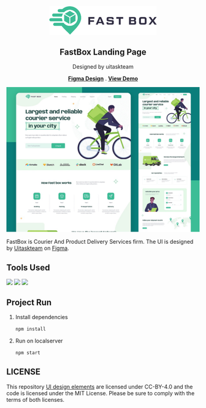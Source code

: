 <div id="top"></div>

<div align="center">

  <img src="https://github.com/Yomna-J/fastbox/blob/main/src/assets/logo.svg" alt="fastbox" width="280">

  <h2 align="center">FastBox Landing Page</h2>
  <p>Designed by uitaskteam</p>
  <p align="center">
    <a href="https://www.figma.com/community/file/1192719418391264734"><strong>Figma Design</strong></a> . 
    <a href="https://fastbox-opal.vercel.app"><strong>View Demo</strong></a>
  </p>
</div>

![UI Image](/resources/demo.png)

FastBox is Courier And Product Delivery Services firm. The UI is designed by [Uitaskteam](https://www.figma.com/@uitaskca) on [Figma](https://www.figma.com/community/file/1192719418391264734). 


## Tools Used
<img src="https://img.shields.io/static/v1?label=&message=React Js&color=61DAFB&logo=React&logoColor=000000"/> <img src="https://img.shields.io/static/v1?label=&message=MUI&color=007FFF&logo=MUI&logoColor=FFFFFF"/> <img src="https://img.shields.io/static/v1?label=&message=Vercel&color=000000&logo=vercel&logoColor=FFFFFF"/>

## Project Run
1. Install dependencies

   ```sh
   npm install
   ```
2. Run on localserver

   ```sh
   npm start
   ```
## LICENSE
This repository [UI design elements](https://www.figma.com/community/file/1192719418391264734) are licensed under CC-BY-4.0 and the code is licensed under the MIT License. Please be sure to comply with the terms of both licenses.   
